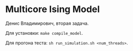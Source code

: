 # Multicore Ising Model

Денис Владимирович, вторая задача.

Для установки: `make compile_model`.

Для прогона теста: `sh run_simulation.sh <num_threads>`.
